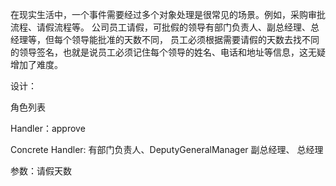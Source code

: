 在现实生活中，一个事件需要经过多个对象处理是很常见的场景。例如，采购审批流程、请假流程等。
公司员工请假，可批假的领导有部门负责人、副总经理、总经理等，但每个领导能批准的天数不同，
员工必须根据需要请假的天数去找不同的领导签名，也就是说员工必须记住每个领导的姓名、电话和地址等信息，这无疑增加了难度。



设计：

角色列表

Handler：approve

Concrete Handler:
    有部门负责人、DeputyGeneralManager
    副总经理、
    总经理

参数：请假天数